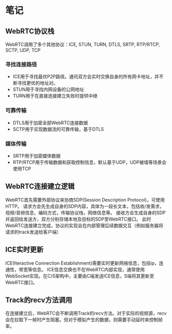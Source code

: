 # 笔记

## WebRTC协议栈

WebRTC调用了多个其他协议：ICE, STUN, TURN, DTLS, SRTP, RTP/RTCP, SCTP, UDP, TCP

### 寻找连接路径

- ICE用于寻找最优P2P路径。通讯双方会实时交换自身的所有网卡地址，并不断寻找更优的地址对。
- STUN用于寻找内网设备的公网地址
- TURN用于在直接连接建立失败时提供中继

### 可靠传输

- DTLS用于加密全部WebRTC连接数据
- SCTP用于实现数据流的可靠传输，基于DTLS

### 媒体传输

- SRTP用于加密媒体数据
- RTP/RTCP用于传输数据和获取控制信息，默认基于UDP，UDP被墙等场景会使用TCP

## WebRTC连接建立逻辑

WebRTC首先需要外部协议来协商SDP(Session Description Protocol)，可使用HTTP。
请求方会先生成自身的SDP内容，具体为一段长文本，包括收/发需求，视频/音频信息，编码方式，传输协议栈，网络信息等。
接收方会生成自身的SDP并返回给发送方，双方分别存储本地及目标的SDP至WebRTC接口。
此时WebRTC连接建立完成，协议的实现会在内部管理后续数据交互（例如服务器将请求的track发送给客户端）

## ICE实时更新

ICE(Iteractive Connection Establishment)需要实时更新网络信息，包括ip，连通性，带宽等信息。
ICE信息交换也不在WebRTC内部实现，通常使用WebSocket实现。在C/S架构中，主要由C端发送ICE信息，S端将其更新至WebRTC接口。

## Track的recv方法调用

在连接建立后，WebRTC会不断调用Track的recv方法。对于实际的视频源，recv会在拉取下一帧时产生阻塞。但对于模拟产生的数据，则需要手动延时来控制帧率。